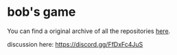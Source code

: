 # bob's game

You can find a original archive of all the repositories [here](https://github.com/bobsgamed).

discussion here: <https://discord.gg/FfDxFc4JuS>

